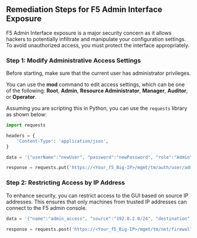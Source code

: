 

## Remediation Steps for F5 Admin Interface Exposure

F5 Admin Interface exposure is a major security concern as it allows hackers to potentially infiltrate and manipulate your configuration settings. To avoid unauthorized access, you must protect the interface appropriately.

### Step 1: Modify Administrative Access Settings
Before starting, make sure that the current user has administrator privileges.

You can use the **mod** command to edit access settings, which can be one of the following: **Root**, **Admin**, **Resource Administrator**, **Manager**, **Auditor**, or **Operator**.

Assuming you are scripting this in Python, you can use the `requests` library as shown below:

```python
import requests

headers = {
    'Content-Type': 'application/json',
}

data = '{"userName":"newUser", "password":"newPassword", "role":"Admin", "shell":"bash"}'

response = requests.put('https://<Your_f5_Big-IP>/mgmt/tm/auth/user/admin', headers=headers, data=data, auth=('admin', 'adminPassword'))
```

### Step 2: Restricting Access by IP Address
To enhance security, you can restrict access to the GUI based on source IP addresses. This ensures that only machines from trusted IP addresses can connect to the F5 admin console.

```python
data = '{"name":"admin_access", "source":"192.0.2.0/24", "destination":"any"}'

response = requests.post('https://<Your_f5_Big-IP>/mgmt/tm/net/firewall/rule', headers=headers, data=data, auth=('admin', 'adminPassword'))
```
